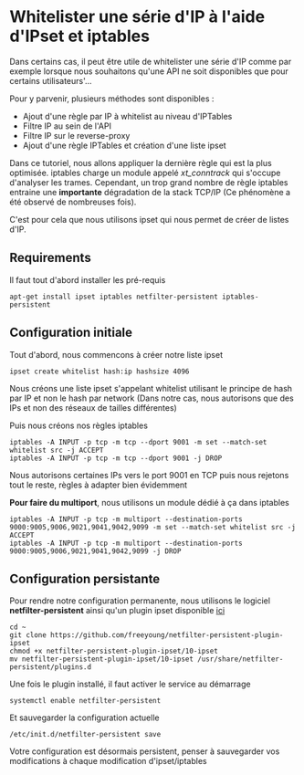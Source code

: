# Whitelister une série d'IP à l'aide d'IPset et iptables 
 
Dans certains cas, il peut être utile de whitelister une série d'IP 
comme par exemple lorsque nous souhaitons qu'une API ne soit 
disponibles que pour certains utilisateurs'... 
 
Pour y parvenir, plusieurs méthodes sont disponibles : 
 
-   Ajout d'une règle par IP à whitelist au niveau d'IPTables 
-   Filtre IP au sein de l'API 
-   Filtre IP sur le reverse-proxy 
-   Ajout d'une règle IPTables et création d'une liste ipset 
 
Dans ce tutoriel, nous allons appliquer la dernière règle qui est la 
plus optimisée. iptables charge un module appelé *xt_conntrack* qui 
s'occupe d'analyser les trames. Cependant, un trop grand nombre de 
règle iptables entraine une **importante** dégradation de la stack 
TCP/IP (Ce phénomène a été observé de nombreuses fois). 
 
C'est pour cela que nous utilisons ipset qui nous permet de créer de 
listes d'IP. 
 
## Requirements 
 
Il faut tout d'abord installer les pré-requis 
 
```
apt-get install ipset iptables netfilter-persistent iptables-persistent 
``` 
 
## Configuration initiale 
 
Tout d'abord, nous commencons à créer notre liste ipset 
 
``` 
ipset create whitelist hash:ip hashsize 4096 
``` 
 
Nous créons une liste ipset s'appelant whitelist utilisant le principe 
de hash par IP et non le hash par network (Dans notre cas, nous 
autorisons que des IPs et non des réseaux de tailles différentes) 
 
Puis nous créons nos règles iptables 
 
``` 
iptables -A INPUT -p tcp -m tcp --dport 9001 -m set --match-set whitelist src -j ACCEPT 
iptables -A INPUT -p tcp -m tcp --dport 9001 -j DROP 
``` 
 
Nous autorisons certaines IPs vers le port 9001 en TCP puis nous 
rejetons tout le reste, règles à adapter bien évidemment 
 
**Pour faire du multiport**, nous utilisons un module dédié à ça dans 
iptables 
 
``` 
iptables -A INPUT -p tcp -m multiport --destination-ports 9000:9005,9006,9021,9041,9042,9099 -m set --match-set whitelist src -j ACCEPT 
iptables -A INPUT -p tcp -m multiport --destination-ports 9000:9005,9006,9021,9041,9042,9099 -j DROP 
``` 
 
## Configuration persistante 
 
Pour rendre notre configuration permanente, nous utilisons le logiciel 
**netfilter-persistent** ainsi qu'un plugin ipset disponible 
[ici](https://github.com/freeyoung/netfilter-persistent-plugin-ipset) 
 
``` 
cd ~  
git clone https://github.com/freeyoung/netfilter-persistent-plugin-ipset 
chmod +x netfilter-persistent-plugin-ipset/10-ipset 
mv netfilter-persistent-plugin-ipset/10-ipset /usr/share/netfilter-persistent/plugins.d 
``` 
 
Une fois le plugin installé, il faut activer le service au démarrage 
 
``` 
systemctl enable netfilter-persistent 
``` 
 
Et sauvegarder la configuration actuelle 
 
``` 
/etc/init.d/netfilter-persistent save 
``` 
 
Votre configuration est désormais persistent, penser à sauvegarder vos 
modifications à chaque modification d'ipset/iptables 
